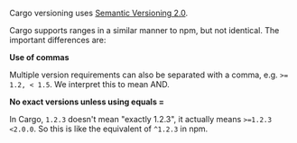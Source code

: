 Cargo versioning uses [Semantic Versioning 2.0](https://semver.org).

Cargo supports ranges in a similar manner to npm, but not identical. The important differences are:

**Use of commas**

Multiple version requirements can also be separated with a comma, e.g. `>= 1.2, < 1.5`. We interpret this to mean AND.

**No exact versions unless using equals =**

In Cargo, `1.2.3` doesn't mean "exactly 1.2.3", it actually means `>=1.2.3 <2.0.0`. So this is like the equivalent of `^1.2.3` in npm.
